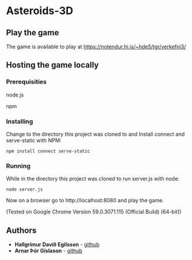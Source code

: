 # Asteroids-3D

## Play the game

The game is available to play at https://notendur.hi.is/~hde5/tgr/verkefni3/

## Hosting the game locally

### Prerequisities

node.js

npm

### Installing
Change to the directory this project was cloned to and
Install connect and serve-static with NPM:
```
npm install connect serve-static
```
### Running
While in the directory this project was cloned to
run server.js with node:
```
node server.js
```
Now on a browser go to http://localhost:8080 and play the game.

(Tested on Google Chrome Version 59.0.3071.115 (Official Build) (64-bit))

## Authors

* **Hallgrímur Davíð Egilsson** - [github](https://github.com/hallgrimur1471)
* **Arnar Þór Gíslason** - [github](https://github.com/https://github.com/arnargisla)